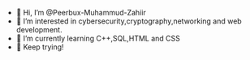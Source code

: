 - 👋 Hi, I’m @Peerbux-Muhammud-Zahiir
- 👀 I’m interested in cybersecurity,cryptography,networking and web development.
- 🌱 I’m currently learning C++,SQL,HTML and CSS
- :muscle: Keep trying!
  
